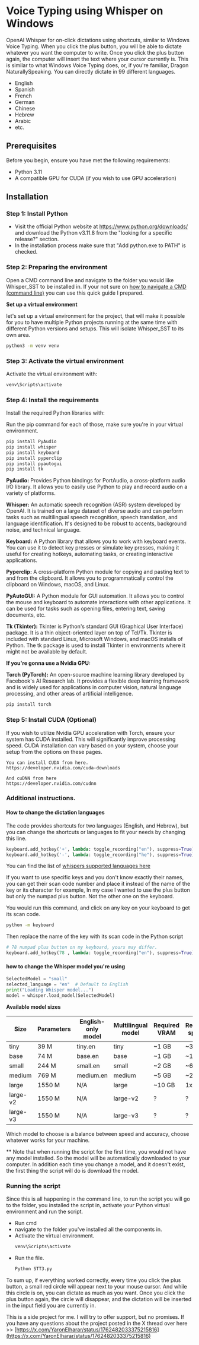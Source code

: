 # Voice Typing using Whisper on Windows

OpenAI Whisper for on-click dictations using shortcuts, similar to Windows Voice Typing. When you click the plus button, you will be able to dictate whatever you want the computer to write. Once you click the plus button again, the computer will insert the text where your cursor currently is. This is similar to what Windows Voice Typing does, or, if you're familiar, Dragon NaturallySpeaking. You can directly dictate in 99 different languages.

- English
- Spanish
- French
- German
- Chinese
- Hebrew
- Arabic
- etc.

## Prerequisites

Before you begin, ensure you have met the following requirements:
- Python 3.11
- A compatible GPU for CUDA (if you wish to use GPU acceleration)

## Installation

### Step 1: Install Python

- Visit the official Python website at https://www.python.org/downloads/ and download the Python v3.11.8 from the "looking for a specific release?" section.
- In the installation process make sure that "Add python.exe to PATH" is checked.

### Step 2: Preparing the environment

Open a CMD command line and navigate to the folder you would like Whisper_SST to be installed in. If your not sure on [how to navigate a CMD (command line)](https://github.com/yaronelh/Whisper_SST/blob/main/How%20do%20i%20navigate%20in%20a%20Windows%20cmd%20(command%20Line).md) you can use this quick guide I prepared.

**Set up a virtual environment**

let's set up a virtual environment for the project, that will make it possible for you to have multiple Python projects running at the same time with different Python versions and setups.
This will isolate Whisper_SST to its own area.

```cmd
python3 -m venv venv
```

### Step 3: Activate the virtual environment
Activate the virtual environment with:

```cmd
venv\Scripts\activate
```

### Step 4: Install the requirements
Install the required Python libraries with:

Run the pip command for each of those, make sure you're in your virtual environment.

```cmd
pip install PyAudio
pip install whisper
pip install keyboard
pip install pyperclip
pip install pyautogui
pip install tk
```

**PyAudio:** Provides Python bindings for PortAudio, a cross-platform audio I/O library. It allows you to easily use Python to play and record audio on a variety of platforms.

**Whisper:** An automatic speech recognition (ASR) system developed by OpenAI. It is trained on a large dataset of diverse audio and can perform tasks such as multilingual speech recognition, speech translation, and language identification. It's designed to be robust to accents, background noise, and technical language.

**Keyboard:** A Python library that allows you to work with keyboard events. You can use it to detect key presses or simulate key presses, making it useful for creating hotkeys, automating tasks, or creating interactive applications.

**Pyperclip:** A cross-platform Python module for copying and pasting text to and from the clipboard. It allows you to programmatically control the clipboard on Windows, macOS, and Linux.

**PyAutoGUI:** A Python module for GUI automation. It allows you to control the mouse and keyboard to automate interactions with other applications. It can be used for tasks such as opening files, entering text, saving documents, etc.

**Tk (Tkinter):** Tkinter is Python's standard GUI (Graphical User Interface) package. It is a thin object-oriented layer on top of Tcl/Tk. Tkinter is included with standard Linux, Microsoft Windows, and macOS installs of Python. The tk package is used to install Tkinter in environments where it might not be available by default.

**If you're gonna use a Nvidia GPU:**  

**Torch (PyTorch):** An open-source machine learning library developed by Facebook's AI Research lab. It provides a flexible deep learning framework and is widely used for applications in computer vision, natural language processing, and other areas of artificial intelligence.

```cmd
pip install torch
```


### Step 5: Install CUDA (Optional)
If you wish to utilize Nvidia GPU acceleration with Torch, ensure your system has CUDA installed. This will significantly improve processing speed. CUDA installation can vary based on your system, choose your setup from the options on these pages.

```
You can install CUDA from here.
https://developer.nvidia.com/cuda-downloads

And cuDNN from here
https://developer.nvidia.com/cudnn
```

###  Additional instructions.

#### How to change the dictation languages

The code provides shortcuts for two languages (English, and Hebrew), but you can change the shortcuts or languages to fit your needs by changing this line.

```python
keyboard.add_hotkey('+', lambda: toggle_recording("en"), suppress=True)
keyboard.add_hotkey('-', lambda: toggle_recording("he"), suppress=True)
```

You can find the list of [whispers supported languages here](https://github.com/openai/whisper/blob/main/whisper/tokenizer.py)

If you want to use specific keys and you don't know exactly their names, you can get their scan code number and place it instead of the name of the key or its character 
for example, In my case I wanted to use the plus button but only the numpad plus button. Not the other one on the keyboard.

You would run this command, and click on any key on your keyboard to get its scan code.
```cmd
python -m keyboard
```

Then replace the name of the key with its scan code in the Python script 
```python
# 78 numpad plus button on my keyboard, yours may differ.
keyboard.add_hotkey(78 , lambda: toggle_recording("en"), suppress=True)
```

#### how to change the Whisper model you're using 

```python
SelectedModel = "small"
selected_language = "en"  # Default to English
print("Loading Whisper model...")
model = whisper.load_model(SelectedModel)
```

 **Available model sizes**


| Size      | Parameters | English-only model | Multilingual model | Required VRAM | Relative speed |
|-----------|------------|--------------------|--------------------|---------------|----------------|
| tiny      | 39 M       | tiny.en            | tiny               | ~1 GB         | ~32x           |
| base      | 74 M       | base.en            | base               | ~1 GB         | ~16x           |
| small     | 244 M      | small.en           | small              | ~2 GB         | ~6x            |
| medium    | 769 M      | medium.en          | medium             | ~5 GB         | ~2x            |
| large     | 1550 M     | N/A                | large              | ~10 GB        | 1x             |
| large-v2  | 1550 M     | N/A                | large-v2           | ?             | ?              |
| large-v3  | 1550 M     | N/A                | large-v3           | ?             | ?              |


Which model to choose is a balance between speed and accuracy, choose whatever works for your machine.

** Note that when running the script for the first time, you would not have any model installed. So the model will be automatically downloaded to your computer. In addition each time you change a model, and it doesn't exist, the first thing the script will do is download the model.

 ### Running the script

 Since this is all happening in the command line, to run the script you will go to the folder, you installed the script in, activate your Python virtual environment and run the script.

- Run cmd
- navigate to the folder you've installed all the components in.
- Activate the virtual environment.
  ```cmd
  venv\Scripts\activate
  ```
- Run the file.
  ```cmd
  Python STT3.py
  ```

To sum up, if everything worked correctly, every time you click the plus button, a small red circle will appear next to your mouse cursor. And while this circle is on, you can dictate as much as you want. Once you click the plus button again, the circle will disappear, and the dictation will be inserted in the input field you are currently in.

This is a side project for me. I will try to offer support, but no promises. 
If you have any questions about the project posted in the X thread over here >> [https://x.com/YaronElharar/status/1762482033375215816](https://x.com/YaronElharar/status/1762482033375215816)

